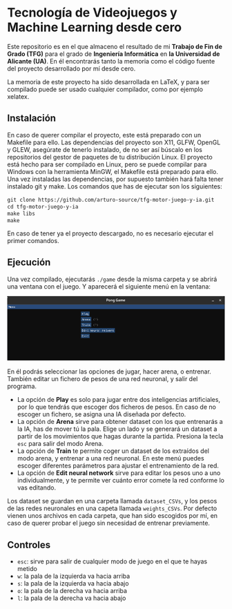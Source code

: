 # Tecnología de Videojuegos y Machine Learning desde cero
Este repositorio es en el que almaceno el resultado de mi **Trabajo de Fin de Grado (TFG)** para el grado de **Ingeniería Informática** en **la Universidad de Alicante (UA)**. En él encontrarás tanto la memoria como el código fuente del proyecto desarrollado por mí desde cero.

La memoria de este proyecto ha sido desarrollada en LaTeX, y para ser compilado puede ser usado cualquier compilador, como por ejemplo xelatex.

## Instalación
En caso de querer compilar el proyecto, este está preparado con un Makefile para ello. Las dependencias del proyecto son X11, GLFW, OpenGL y GLEW, asegúrate de tenerlo instalado, de no ser así búscalo en los repositorios del gestor de paquetes de tu distribución Linux. El proyecto está hecho para ser compilado en Linux, pero se puede compilar para Windows con la herramienta MinGW, el Makefile está preparado para ello.
Una vez instaladas las dependencias, por supuesto también hará falta tener instalado git y make. Los comandos que has de ejecutar son los siguientes:
```
git clone https://github.com/arturo-source/tfg-motor-juego-y-ia.git
cd tfg-motor-juego-y-ia
make libs
make
```
En caso de tener ya el proyecto descargado, no es necesario ejecutar el primer comandos.

## Ejecución
Una vez compilado, ejecutarás `./game` desde la misma carpeta y se abrirá una ventana con el juego. Y aparecerá el siguiente menú en la ventana:

![Menú del juego](https://github.com/arturo-source/tfg-motor-juego-y-ia/blob/master/Memoria/archivos/imagenes/menu-inicia-definitivo.png)

En él podrás seleccionar las opciones de jugar, hacer arena, o entrenar. También editar un fichero de pesos de una red neuronal, y salir del programa. 
- La opción de **Play** es solo para jugar entre dos inteligencias artificiales, por lo que tendrás que escoger dos ficheros de pesos. En caso de no escoger un fichero, se asigna una IA diseñada por defecto.
- La opción de **Arena** sirve para obtener dataset con los que entrenarás a la IA, has de mover tú la pala. Elige un lado y se generará un dataset a partir de los movimientos que hagas durante la partida. Presiona la tecla `esc` para salir del modo Arena.
- La opción de **Train** te permite coger un dataset de los extraídos del modo arena, y entrenar a una red neuronal. En este menú puedes escoger diferentes parámetros para ajustar el entrenamiento de la red.
- La opción de **Edit neural network** sirve para editar los pesos uno a uno individualmente, y te permite ver cuánto error comete la red conforme lo vas editando.

Los dataset se guardan en una carpeta llamada `dataset_CSVs`, y los pesos de las redes neuronales en una capeta llamada `weights_CSVs`. Por defecto vienen unos archivos en cada carpeta, que han sido escogidos por mí, en caso de querer probar el juego sin necesidad de entrenar previamente. 

## Controles
- `esc`: sirve para salir de cualquier modo de juego en el que te hayas metido
- `w`: la pala de la izquierda va hacia arriba
- `s`: la pala de la izquierda va hacia abajo
- `o`: la pala de la derecha va hacia arriba
- `l`: la pala de la derecha va hacia abajo
